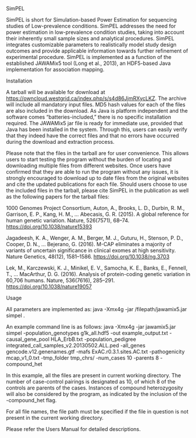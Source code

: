 SimPEL

SimPEL is short for Simulation-based Power Estimation for sequencing studies of Low-prevalence conditions. SimPEL addresses the need for power estimation in low-prevalence condition studies, taking into account their inherently small sample sizes and analytical procedures. SimPEL integrates customizable parameters to realistically model study design outcomes and provide applicable information towards further refinement of experimental procedure. SimPEL is implemented as a function of the established JAWAMix5 tool (Long et al., 2013)⁠, an HDF5-based Java implementation for association mapping.

Installation

A tarball will be available for download at https://owncloud.westgrid.ca/index.php/s/s4d86JjmRXycLKZ. The archive will include all mandatory input files. MD5 hash values for each of the files are also included in the download. As Java is platform independent and the software comes “batteries-included,” there is no specific installation required. The JAWAMix5 jar file is ready for immediate use, provided that Java has been installed in the system. Through this, users can easily verify that they indeed have the correct files and that no errors have occurred during the download and extraction process.

Please note that the files in the tarball are for user convenience. This allows users to start testing the program without the burden of locating and downloading multiple files from different websites. Once users have confirmed that they are able to run the program without any issues, it is strongly encouraged to download up to date files from the original websites and cite the updated publications for each file. Should users choose to use the included files in the tarball, please cite SimPEL in the publication as well as the following papers for the tarball files:

1000 Genomes Project Consortium, Auton, A., Brooks, L. D., Durbin, R. M., Garrison, E. P., Kang, H. M., … Abecasis, G. R. (2015). A global reference for human genetic variation. Nature, 526(7571), 68–74. https://doi.org/10.1038/nature15393

Jagadeesh, K. A., Wenger, A. M., Berger, M. J., Guturu, H., Stenson, P. D., Cooper, D. N., … Bejerano, G. (2016). M-CAP eliminates a majority of variants of uncertain significance in clinical exomes at high sensitivity. Nature Genetics, 48(12), 1581–1586. https://doi.org/10.1038/ng.3703

Lek, M., Karczewski, K. J., Minikel, E. V., Samocha, K. E., Banks, E., Fennell, T., … MacArthur, D. G. (2016). Analysis of protein-coding genetic variation in 60,706 humans. Nature, 536(7616), 285–291. https://doi.org/10.1038/nature19057

Usage

All parameters are implemented as:
java -Xmx4g -jar /filepath/jawamix5.jar simpel <parameters>.

An example command line is as follows:
java -Xmx4g -jar jawamix5.jar simpel -population_genotypes g1k_all.hdf5 -out example_output.txt -causal_gene_pool HLA_ErbB.txt -population_pedigree integrated_call_samples_v2.20130502.ALL.ped -all_genes gencode.v12.genenames.gtf -mafs ExAC.r0.3.1.sites.AC.txt -pathogenicity mcap_v1_0.txt -tmp_folder tmp_chrs/ -num_cases 10 -parents 8 -compound_het

In this example, all the files are present in current working directory. The number of case-control pairings is designated as 10, of which 8 of the controls are parents of the cases. Instances of compound heterozygosity will also be considered by the program, as indicated by the inclusion of the -compound_het flag.

For all file names, the file path must be specified if the file in question is not present in the current working directory.

Please refer the Users Manual for detailed descriptions.

